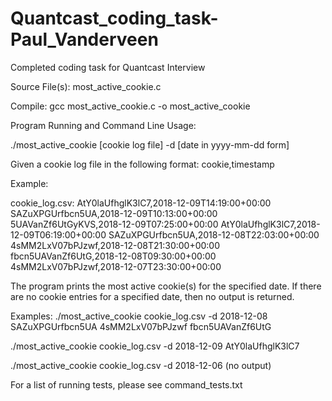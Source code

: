 # Quantcast_coding_task-Paul_Vanderveen
Completed coding task for Quantcast Interview

Source File(s):
most_active_cookie.c

Compile: 
gcc most_active_cookie.c -o most_active_cookie

Program Running and Command Line Usage:

./most_active_cookie [cookie log file] -d [date in yyyy-mm-dd form]

Given a cookie log file in the following format:
cookie,timestamp

Example:

cookie_log.csv:
AtY0laUfhglK3lC7,2018-12-09T14:19:00+00:00
SAZuXPGUrfbcn5UA,2018-12-09T10:13:00+00:00
5UAVanZf6UtGyKVS,2018-12-09T07:25:00+00:00
AtY0laUfhglK3lC7,2018-12-09T06:19:00+00:00
SAZuXPGUrfbcn5UA,2018-12-08T22:03:00+00:00
4sMM2LxV07bPJzwf,2018-12-08T21:30:00+00:00
fbcn5UAVanZf6UtG,2018-12-08T09:30:00+00:00
4sMM2LxV07bPJzwf,2018-12-07T23:30:00+00:00

The program prints the most active cookie(s) for the specified date. If there are no cookie 
entries for a specified date, then no output is returned.

Examples:
./most_active_cookie cookie_log.csv -d 2018-12-08
SAZuXPGUrfbcn5UA
4sMM2LxV07bPJzwf
fbcn5UAVanZf6UtG

./most_active_cookie cookie_log.csv -d 2018-12-09
AtY0laUfhglK3lC7

./most_active_cookie cookie_log.csv -d 2018-12-06
(no output)

For a list of running tests, please see command_tests.txt

